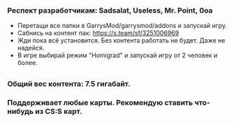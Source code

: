 ### Респект разработчикам: Sadsalat, Useless, Mr. Point, 0oa

- Перетащи все папки в GarrysMod/garrysmod/addons и запускай игру.
- Сабнись на контент пак: https://s.team/sf/3251006969
- Жди пока всё установится. Без контента работать не будет. Даже не надейся.
- В игре выбирай режим "Homigrad" и запускай игру от 2 человек и более.
##
### Общий вес контента: 7.5 гигабайт.
### Поддерживает любые карты. Рекомендую ставить что-нибудь из CS:S карт.
